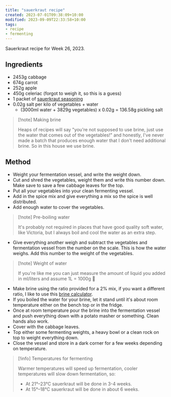 ```yaml
---
title: "sauerkraut recipe"
created: 2023-07-01T09:38:09+10:00
modified: 2023-09-09T22:33:58+10:00
tags:
- recipe
- fermenting
---
```


Sauerkraut recipe for Week 26, 2023. 

## Ingredients

- 2453g cabbage
- 674g carrot
- 252g apple
- 450g celeriac (forgot to weigh it, so this is a guess)
- 1 packet of [sauerkraut seasoning](https://herbsandspicesaustralia.com/product/pickling-spice-mix-for-cabbage/)
- 0.02g salt per kilo of vegetables + water
	- (3000ml water + 3829g vegetables) x 0.02g = 136.58g pickling salt

> [!note] Making brine
> 
> Heaps of recipes will say "you're not supposed to use brine, just use the water that comes out of the vegetables!" and honestly, I've never made a batch that produces enough water that I don't need additional brine. So in this house we use brine.

## Method

- Weight your fermentation vessel, and write the weight down.
- Cut and shred the vegetables, weight them and write this number down. Make save to save a few cabbage leaves for the top.
- Put all your vegetables into your clean fermenting vessel.
- Add in the spice mix and give everything a mix so the spice is well distributed.
- Add enough water to cover the vegetables.

> [!note] Pre-boiling water
> 
> It's probably not required in places that have good quality soft water, like Victoria, but I always boil and cool the water as an extra step.

- Give everything another weigh and subtract the vegetables and fermentation vessel from the number on the scale. This is how the water weighs. Add this number to the weight of the vegetables.

> [!note] Weight of water
> 
> If you're like me you can just measure the amount of liquid you added in ml/liters and assume 1L = 1000g 🤷

- Make brine using the ratio provided for a 2% mix, if you want a different ratio, I like to use this [brine calculator](https://hakkobako.com/fermentation-brine-calculator/).
- If you boiled the water for your brine, let it stand until it's about room temperature either on the bench top or in the fridge.
- Once at room temperature pour the brine into the fermentation vessel and push everything down with a potato masher or something. Clean hands also work.
- Cover with the cabbage leaves.
- Top either some fermenting weights, a heavy bowl or a clean rock on top to weight everything down.
- Close the vessel and store in a dark corner for a few weeks depending on temperature.

> [!info] Temperatures for fermenting
> 
> Warmer temperatures will speed up fermentation, cooler temperatures will slow down fermentation, so:
> - At 21°–23°C sauerkraut will be done in 3-4 weeks.
> - At 15°–18°C sauerkraut will be done in about 6 weeks.

